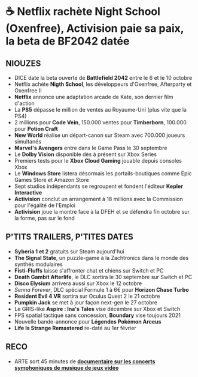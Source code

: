 # ☕ Netflix rachète Night School (Oxenfree), Activision paie sa paix, la beta de BF2042 datée

## NIOUZES

- DICE date la beta ouverte de **Battlefield 2042** entre le 6 et le 10 octobre
- Netflix achète **Nigth School**, les développeurs d'Oxenfree, Afterparty et Oxenfree II
- **Netflix** annonce une adaptation arcade de Kate, son dernier film d'action
- La **PS5** dépasse le million de ventes au Royaume-Uni (plus vite que la PS4)
- 2 millions pour **Code Vein**, 150.000 ventes pour **Timberborn**, 100.000 pour **Potion Craft**
- **New World** réalise un départ-canon sur Steam avec 700.000 joueurs simultanés
- **Marvel's Avengers** entre dans le Game Pass le 30 septembre
- Le **Dolby Vision** disponible dès à présent sur Xbox Series
- Premiers tests pour le **Xbox Cloud Gaming** jouable depuis consoles Xbox
- Le **Windows Store** listera désormais les portails-boutiques comme Epic Games Store et Amazon Store
- Sept studios indépendants se regroupent et fondent l'éditeur **Kepler Interactive**
- **Activision** conclut un arrangement à 18 millions avec la Commission pour l'égalité de l'Emploi
- **Activision** joue la montre face à la DFEH et se défendra fin octobre sur la forme, pas sur le fond

## P'TITS TRAILERS, P'TITES DATES

- **Syberia 1 et 2** gratuits sur Steam aujourd'hui
- **The Signal State**, un puzzle-game à la Zachtronics dans le monde des synthés modulaires
- **Fisti-Fluffs** laisse s'affronter chat et chiens sur Switch et PC
- **Death Gambit Afterlife**, le DLC sortira le 30 septembre sur Switch et PC
- **Disco Elysium** arrivera aussi sur Xbox le 12 octobre
- _Senna Forever_, DLC spécial Formule 1 à 6€ pour **Horizon Chase Turbo**
- **Resident Evil 4 VR** sortira sur Oculus Quest 2 le 21 octobre
- **Pumpkin Jack** se met à jour façon next-gen le 27 octobre
- Le GRIS-like **Aspire : Ina's Tales** vise décembre sur Xbox et Switch
- FPS spatial tactique sans concession, **Boundary** vise toujours 2021
- Nouvelle bande-annonce pour **Légendes Pokémon Arceus**
- **Life Is Strange Remastered** re-daté au 1er février

## RECO

- ARTE sort 45 minutes de [**documentaire sur les concerts symphoniques de musique de jeux vidéo**](https://www.arte.tv/fr/videos/073625-000-A/video-game-music/)
